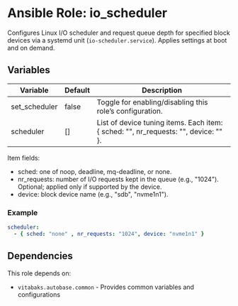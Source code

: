 # Ansible Role: io_scheduler

Configures Linux I/O scheduler and request queue depth for specified block devices via a systemd unit (`io-scheduler.service`). Applies settings at boot and on demand.

## Variables

| Variable | Default | Description |
|----------|---------|-------------|
| set_scheduler | false | Toggle for enabling/disabling this role’s configuration. |
| scheduler | [] | List of device tuning items. Each item: { sched: "<scheduler>", nr_requests: "<number>", device: "<block device>" }. |

Item fields:
- sched: one of noop, deadline, mq-deadline, or none.
- nr_requests: number of I/O requests kept in the queue (e.g., "1024"). Optional; applied only if supported by the device.
- device: block device name (e.g., "sdb", "nvme1n1").

### Example

```yaml
scheduler:
  - { sched: "none" , nr_requests: "1024", device: "nvme1n1" }
```

## Dependencies

This role depends on:
- `vitabaks.autobase.common` - Provides common variables and configurations
